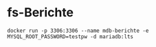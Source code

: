 # fs-Berichte

    docker run -p 3306:3306 --name mdb-berichte -e MYSQL_ROOT_PASSWORD=testpw -d mariadb:lts